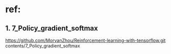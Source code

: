 # ref:
## 1. 7_Policy_gradient_softmax
https://github.com/MorvanZhou/Reinforcement-learning-with-tensorflow.git
contents/7_Policy_gradient_softmax